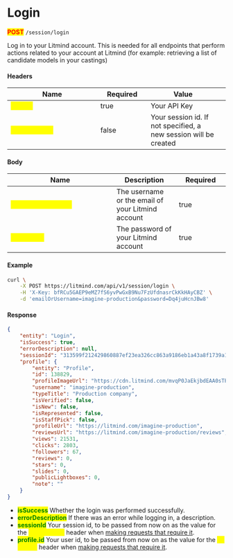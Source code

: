# Login

<mark style="color:red;">**POST**</mark> `/session/login`

Log in to your Litmind account. This is needed for all endpoints that perform actions related to your account at Litmind (for example: retrieving a list of candidate models in your castings)

#### Headers

<table><thead><tr><th width="191">Name</th><th width="100" data-type="checkbox">Required</th><th>Value</th><th data-hidden></th></tr></thead><tbody><tr><td><mark style="color:yellow;"><strong>X-Key</strong></mark></td><td>true</td><td>Your API Key</td><td></td></tr><tr><td><mark style="color:yellow;"><strong>X-SessionId</strong></mark></td><td>false</td><td>Your session id. If not specified, a new session will be created</td><td></td></tr></tbody></table>

#### Body

<table><thead><tr><th width="228">Name</th><th>Description</th><th width="100" data-type="checkbox">Required</th></tr></thead><tbody><tr><td><mark style="color:yellow;"><strong>emailOrUsername</strong></mark></td><td>The username or the email of your Litmind account</td><td>true</td></tr><tr><td><mark style="color:yellow;"><strong>password</strong></mark></td><td>The password of your Litmind account</td><td>true</td></tr></tbody></table>

#### Example

```bash
curl \
    -X POST https://litmind.com/api/v1/session/login \
    -H 'X-Key: bfRCu5GAEP9eMZ7fS6yvPwGxB9Nu7FzUfdnasrCkKkHAyCBZ' \
    -d 'emailOrUsername=imagine-production&password=Dq4juHcnJBw8'
```

#### Response

```json
{
    "entity": "Login",
    "isSuccess": true,
    "errorDescription": null,
    "sessionId": "313599f212429860887ef23ea326cc863a9186eb1a43a8f1739a1815ebe2a588",
    "profile": {
        "entity": "Profile",
        "id": 138829,
        "profileImageUrl": "https://cdn.litmind.com/mvqP0JaEkjbdEAA0sTPHwY9vAjsNDSAd.UserLogoSingleImage.193978.profile_non_retina.jpg",
        "username": "imagine-production",
        "typeTitle": "Production company",
        "isVerified": false,
        "isNew": false,
        "isRepresented": false,
        "isStaffPick": false,
        "profileUrl": "https://litmind.com/imagine-production",
        "reviewsUrl": "https://litmind.com/imagine-production/reviews",
        "views": 21531,
        "clicks": 2803,
        "followers": 67,
        "reviews": 0,
        "stars": 0,
        "slides": 0,
        "publicLightboxes": 0,
        "note": ""
    }
}
```

* <mark style="color:green;">**isSuccess**</mark> Whether the login was performed successfully.
* <mark style="color:green;">**errorDescription**</mark> If there was an error while logging in, a description.
* <mark style="color:green;">**sessionId**</mark> Your session id, to be passed from now on as the value for the <mark style="color:yellow;">**X-SessionId**</mark> header when [making requests that require it](../../connecting/quickstart.md).
* <mark style="color:green;">**profile.id**</mark> Your user id, to be passed from now on as the value for the <mark style="color:yellow;">**X-UserId**</mark> header when [making requests that require it](../../connecting/quickstart.md).

